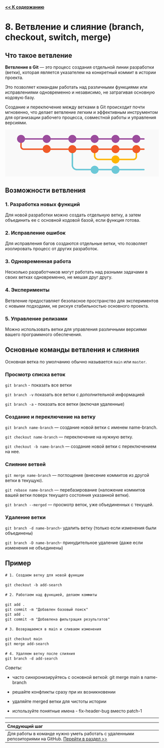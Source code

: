 [**<< К содержанию**](readme.md)

# 8. Ветвление и слияние (branch, checkout, switch, merge)

## Что такое ветвление

**Ветвление в Git** — это процесс создания отдельной линии разработки (ветки), которая является указателем на конкретный коммит в истории проекта. 

Это позволяет командам работать над различными функциями или исправлениями одновременно и независимо, не затрагивая основную кодовую базу. 

Создание и переключение между ветками в Git происходит почти мгновенно, что делает ветвление легким и эффективным инструментом для организации рабочего процесса, совместной работы и управления версиями.

![Пример ветвления](/assets/brunch.jpg)

## Возможности ветвления

### 1. Разработка новых функций

Для новой разработки можно создать отдельную ветку, а затем объединить ее с основной кодовой базой, если функция готова. 

### 2. Исправление ошибок

Для исправления багов создаются отдельные ветки, что позволяет изолировать процесс от других разработок. 

### 3. Одновременная работа

Несколько разработчиков могут работать над разными задачами в своих ветках одновременно, не мешая друг другу. 

### 4. Эксперименты

Ветвление предоставляет безопасное пространство для экспериментов с новыми подходами, не рискуя стабильностью основного проекта. 

### 5. Управление релизами

Можно использовать ветки для управления различными версиями вашего программного обеспечения. 

## Основные команды ветвления и слияния

Основная ветка по умолчанию обычно называется `main` или `master`.

### Просмотр списка веток

`git branch` - показать все ветки

`git branch -v` показать все ветки с дополнительной информацией

`git branch -a` - показать все ветки (включая удаленные)

### Создание и переключение на ветку

`git branch name-branch` — создание новой ветки с именем name-branch. 

`git checkout name-branch` — переключение на нужную ветку.

`git checkout -b name-branch` — создание новой ветки с переключением на нее. 

### Слияние ветвей

`git merge name-branch` — поглощение (внесение коммитов из другой ветки в текущую).

`git rebase name-branch` — перебазирование (наложение коммитов вашей ветки поверх текущего состояния указанной ветки).

`git branch --merged` — просмотр веток, уже объединенных с текущей.

### Удаление ветки

`git branch -d name-branch`- удалить ветку (только если изменения были объединены)

`git branch -D name-branch`- принудительное удаление (даже если изменения не объединены)

## Пример

```
# 1. Создаем ветку для новой функции

git checkout -b add-search

# 2. Работаем над функцией, делаем коммиты

git add .
git commit -m "Добавлен базовый поиск"
git add .
git commit -m "Добавлена фильтрация результатов"

# 3. Возвращаемся в main и сливаем изменения

git checkout main
git merge add-search

# 4. Удаляем ветку после слияния
git branch -d add-search
```

*Советы:*

* часто синхронизируйтесь с основной веткой: git merge main в name-branch

- решайте конфликты сразу при их возникновении

* удаляйте merged ветки для чистоты истории

* используйте понятные имена - fix-header-bug вместо patch-1

---
| Следующий шаг |                                                                           
|:--------------|                                                                           
| Для работы в команде нужно уметь работать с удаленными репозиториями на GitHub.  [Перейти в раздел >>](remote-repos.md) |










